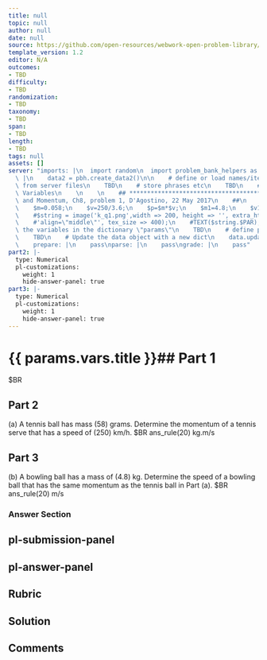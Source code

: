 ```yaml
---
title: null
topic: null
author: null
date: null
source: https://github.com/open-resources/webwork-open-problem-library/tree/master/Contrib/BrockPhysics/College_Physics_Urone/8.Linear_Momentum_and_Collisions/ch8-1.pg
template_version: 1.2
editor: N/A
outcomes:
- TBD
difficulty:
- TBD
randomization:
- TBD
taxonomy:
- TBD
span:
- TBD
length:
- TBD
tags: null
assets: []
server: "imports: |\n  import random\n  import problem_bank_helpers as pbh\ngenerate:\
  \ |\n    data2 = pbh.create_data2()\n\n    # define or load names/items/objects\
  \ from server files\n    TBD\n    # store phrases etc\n    TBD\n    # Randomize\
  \ Variables\n    \n    \n    ## **************************************\n    ## Impulse\
  \ and Momentum, Ch8, problem 1, D'Agostino, 22 May 2017\n    ##\n    ## **************************************\n\
  \    $m=0.058;\n    $v=250/3.6;\n    $p=$m*$v;\n    $m1=4.8;\n    $v1=$p/$m1;\n\
  \    #$string = image('k_q1.png',width => 200, height => '', extra_html_tags =>\n\
  \    #'align=\"middle\"', tex_size => 400);\n    #TEXT($string.$PAR);\n\n    # store\
  \ the variables in the dictionary \"params\"\n    TBD\n    # define possible answers\n\
  \    TBD\n    # Update the data object with a new dict\n    data.update(data2)\n\
  \    prepare: |\n    pass\nparse: |\n    pass\ngrade: |\n    pass"
part2: |-
  type: Numerical
  pl-customizations:
    weight: 1
    hide-answer-panel: true
part3: |-
  type: Numerical
  pl-customizations:
    weight: 1
    hide-answer-panel: true
---
```


# {{ params.vars.title }}## Part 1 
$BR 
## Part 2 
(a) A tennis ball has mass (58) grams. Determine the momentum of a tennis serve that has a speed of (250) km/h.  $BR ans_rule(20)  kg.m/s 
## Part 3 
(b) A bowling ball has a mass of (4.8) kg. Determine the speed of a bowling ball that has the same momentum as the tennis ball in Part (a).  $BR ans_rule(20)  m/s 


### Answer Section 


## pl-submission-panel 


## pl-answer-panel 


## Rubric 


## Solution 


## Comments 


